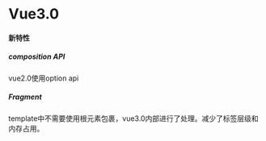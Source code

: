 # Vue3.0

#### 新特性

##### composition API

vue2.0使用option api

##### Fragment

template中不需要使用根元素包裹，vue3.0内部进行了处理。减少了标签层级和内存占用。